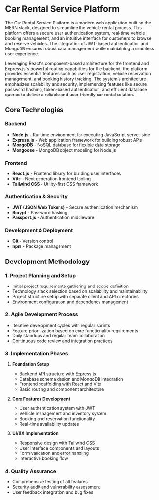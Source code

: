 # Car Rental Service Platform

The Car Rental Service Platform is a modern web application built on the MERN stack, designed to streamline the vehicle rental process. This platform offers a secure user authentication system, real-time vehicle booking management, and an intuitive interface for customers to browse and reserve vehicles. The integration of JWT-based authentication and MongoDB ensures robust data management while maintaining a seamless user experience.

Leveraging React's component-based architecture for the frontend and Express.js's powerful routing capabilities for the backend, the platform provides essential features such as user registration, vehicle reservation management, and booking history tracking. The system's architecture emphasizes scalability and security, implementing features like secure password hashing, token-based authentication, and efficient database queries to deliver a reliable and user-friendly car rental solution.

## Core Technologies

### Backend
- **Node.js** - Runtime environment for executing JavaScript server-side
- **Express.js** - Web application framework for building robust APIs
- **MongoDB** - NoSQL database for flexible data storage
- **Mongoose** - MongoDB object modeling for Node.js

### Frontend
- **React.js** - Frontend library for building user interfaces
- **Vite** - Next generation frontend tooling
- **Tailwind CSS** - Utility-first CSS framework

### Authentication & Security
- **JWT (JSON Web Tokens)** - Secure authentication mechanism
- **Bcrypt** - Password hashing
- **Passport.js** - Authentication middleware

### Development & Deployment
- **Git** - Version control
- **npm** - Package management

## Development Methodology

### 1. Project Planning and Setup
- Initial project requirements gathering and scope definition
- Technology stack selection based on scalability and maintainability
- Project structure setup with separate client and API directories
- Environment configuration and dependency management

### 2. Agile Development Process
- Iterative development cycles with regular sprints
- Feature prioritization based on core functionality requirements
- Daily standups and regular team collaboration
- Continuous code review and integration practices

### 3. Implementation Phases
1. **Foundation Setup**
   - Backend API structure with Express.js
   - Database schema design and MongoDB integration
   - Frontend scaffolding with React and Vite
   - Basic routing and component architecture

2. **Core Features Development**
   - User authentication system with JWT
   - Vehicle management and inventory system
   - Booking and reservation functionality
   - Real-time availability updates

3. **UI/UX Implementation**
   - Responsive design with Tailwind CSS
   - User interface components and layouts
   - Form validation and error handling
   - Interactive booking flow

### 4. Quality Assurance
- Comprehensive testing of all features
- Security audit and vulnerability assessment
- User feedback integration and bug fixes
